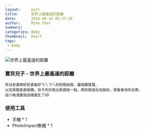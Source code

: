 ```yaml
---
layout:     post
title:      世界上最遙遠的距離
date:       2018-08-16 09:37:19
author:     Mike Chen
summary:    
categories: Baby
thumbnail:  heart
tags:
 - Baby
---
```


![世界上最遙遠的距離](https://i.imgur.com/GzvmKW8.jpg)

### 寶貝兒子 - 世界上最遙遠的距離

```
昨日老婆擠好奶拿裝好ㄋㄟㄋㄟ的奶瓶給我，讓我餵寶寶。
以往我都是直接餵，但今天的我比較調皮一點，將奶瓶放在他面前，想看看他的反應。
這六格漫畫就這樣誕生了XD
```

### 使用工具
* 手機 * 1
* PhotoImpact軟體 * 1